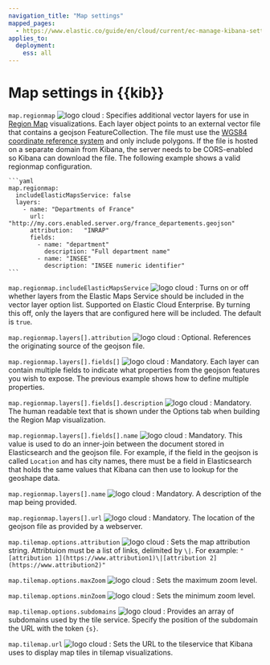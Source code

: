 ```yaml
---
navigation_title: "Map settings"
mapped_pages:
  - https://www.elastic.co/guide/en/cloud/current/ec-manage-kibana-settings.html#ec_map_settings
applies_to:
  deployment:
    ess: all
---
```


# Map settings in {{kib}}

`map.regionmap` ![logo cloud](https://doc-icons.s3.us-east-2.amazonaws.com/logo_cloud.svg "Supported on {{ech}}")
:   Specifies additional vector layers for use in [Region Map](docs-content://explore-analyze/visualize/maps/maps-getting-started.md) visualizations. Each layer object points to an external vector file that contains a geojson FeatureCollection. The file must use the [WGS84 coordinate reference system](https://en.wikipedia.org/wiki/World_Geodetic_System) and only include polygons. If the file is hosted on a separate domain from Kibana, the server needs to be CORS-enabled so Kibana can download the file. The following example shows a valid regionmap configuration.

    ```yaml
    map.regionmap:
      includeElasticMapsService: false
      layers:
        - name: "Departments of France"
          url: "http://my.cors.enabled.server.org/france_departements.geojson"
          attribution:   "INRAP"
          fields:
            - name: "department"
              description: "Full department name"
            - name: "INSEE"
              description: "INSEE numeric identifier"
    ```


`map.regionmap.includeElasticMapsService` ![logo cloud](https://doc-icons.s3.us-east-2.amazonaws.com/logo_cloud.svg "Supported on {{ech}}")
:   Turns on or off whether layers from the Elastic Maps Service should be included in the vector layer option list. Supported on Elastic Cloud Enterprise. By turning this off, only the layers that are configured here will be included. The default is `true`.

`map.regionmap.layers[].attribution` ![logo cloud](https://doc-icons.s3.us-east-2.amazonaws.com/logo_cloud.svg "Supported on {{ech}}")
:   Optional. References the originating source of the geojson file.

`map.regionmap.layers[].fields[]` ![logo cloud](https://doc-icons.s3.us-east-2.amazonaws.com/logo_cloud.svg "Supported on {{ech}}")
:   Mandatory. Each layer can contain multiple fields to indicate what properties from the geojson features you wish to expose. The previous example shows how to define multiple properties.

`map.regionmap.layers[].fields[].description` ![logo cloud](https://doc-icons.s3.us-east-2.amazonaws.com/logo_cloud.svg "Supported on {{ech}}")
:   Mandatory. The human readable text that is shown under the Options tab when building the Region Map visualization.

`map.regionmap.layers[].fields[].name` ![logo cloud](https://doc-icons.s3.us-east-2.amazonaws.com/logo_cloud.svg "Supported on {{ech}}")
:   Mandatory. This value is used to do an inner-join between the document stored in Elasticsearch and the geojson file. For example, if the field in the geojson is called `Location` and has city names, there must be a field in Elasticsearch that holds the same values that Kibana can then use to lookup for the geoshape data.

`map.regionmap.layers[].name` ![logo cloud](https://doc-icons.s3.us-east-2.amazonaws.com/logo_cloud.svg "Supported on {{ech}}")
:   Mandatory. A description of the map being provided.

`map.regionmap.layers[].url` ![logo cloud](https://doc-icons.s3.us-east-2.amazonaws.com/logo_cloud.svg "Supported on {{ech}}")
:   Mandatory. The location of the geojson file as provided by a webserver.

`map.tilemap.options.attribution` ![logo cloud](https://doc-icons.s3.us-east-2.amazonaws.com/logo_cloud.svg "Supported on {{ech}}")
:   Sets the map attribution string. Attribtuion must be a list of links, delimited by `\|`.  For example: `"[attribution 1](https://www.attribution1)\|[attribution 2](https://www.attribution2)"`

`map.tilemap.options.maxZoom` ![logo cloud](https://doc-icons.s3.us-east-2.amazonaws.com/logo_cloud.svg "Supported on {{ech}}")
:   Sets the maximum zoom level.

`map.tilemap.options.minZoom` ![logo cloud](https://doc-icons.s3.us-east-2.amazonaws.com/logo_cloud.svg "Supported on {{ech}}")
:   Sets the minimum zoom level.

`map.tilemap.options.subdomains` ![logo cloud](https://doc-icons.s3.us-east-2.amazonaws.com/logo_cloud.svg "Supported on {{ech}}")
:   Provides an array of subdomains used by the tile service. Specify the position of the subdomain the URL with the token `{s}`.

`map.tilemap.url` ![logo cloud](https://doc-icons.s3.us-east-2.amazonaws.com/logo_cloud.svg "Supported on {{ech}}")
:   Sets the URL to the tileservice that Kibana uses to display map tiles in tilemap visualizations.
